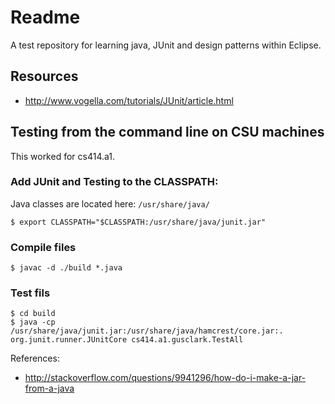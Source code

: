 # Readme   

A test repository for learning java, JUnit and design patterns within Eclipse.

## Resources 
* http://www.vogella.com/tutorials/JUnit/article.html

## Testing from the command line on CSU machines

This worked for cs414.a1.

### Add JUnit and Testing to the CLASSPATH:

Java classes are located here: `/usr/share/java/`

```
$ export CLASSPATH="$CLASSPATH:/usr/share/java/junit.jar"
```

### Compile files

```
$ javac -d ./build *.java
```

### Test fils

```
$ cd build
$ java -cp /usr/share/java/junit.jar:/usr/share/java/hamcrest/core.jar:. org.junit.runner.JUnitCore cs414.a1.gusclark.TestAll
```

References:

* http://stackoverflow.com/questions/9941296/how-do-i-make-a-jar-from-a-java